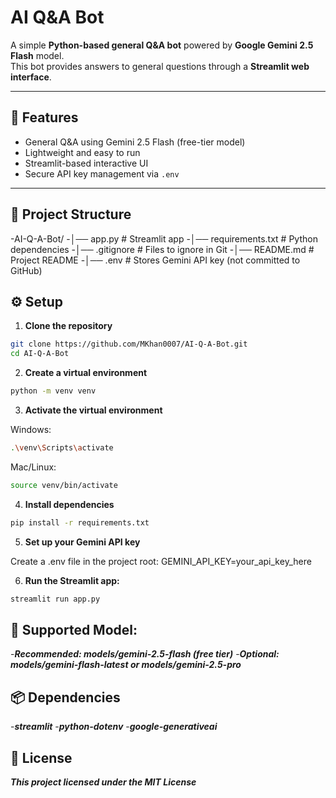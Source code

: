 # AI Q&A Bot

A simple **Python-based general Q&A bot** powered by **Google Gemini 2.5 Flash** model.  
This bot provides answers to general questions through a **Streamlit web interface**.

---

## 🚀 Features

- General Q&A using Gemini 2.5 Flash (free-tier model)
- Lightweight and easy to run
- Streamlit-based interactive UI
- Secure API key management via `.env`

---

## 📂 Project Structure

-AI-Q-A-Bot/
-│── app.py # Streamlit app
-│── requirements.txt # Python dependencies
-│── .gitignore # Files to ignore in Git
-│── README.md # Project README
-│── .env # Stores Gemini API key (not committed to GitHub)

## ⚙️ Setup

1. **Clone the repository**

```bash
git clone https://github.com/MKhan0007/AI-Q-A-Bot.git
cd AI-Q-A-Bot
```

2. **Create a virtual environment**

```bash
python -m venv venv
```

3. **Activate the virtual environment**

Windows:
```bash
.\venv\Scripts\activate
```

Mac/Linux:

```bash
source venv/bin/activate
```

4. **Install dependencies**

```bash
pip install -r requirements.txt
```
5. **Set up your Gemini API key**

Create a .env file in the project root:
GEMINI_API_KEY=your_api_key_here

6. **Run the Streamlit app:**

```bash
streamlit run app.py
```

## 🤖 Supported Model:

-***Recommended: models/gemini-2.5-flash (free tier)***
-***Optional: models/gemini-flash-latest or models/gemini-2.5-pro***

## 📦 Dependencies

-***streamlit***
-***python-dotenv***
-***google-generativeai***

## 📜 License

***This project licensed under the MIT License***